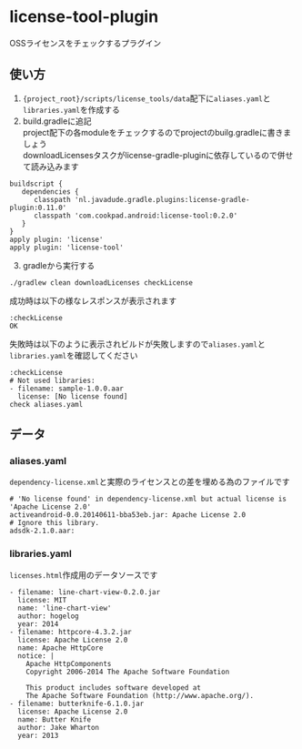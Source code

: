 # license-tool-plugin
OSSライセンスをチェックするプラグイン

## 使い方
1. `{project_root}/scripts/license_tools/data`配下に`aliases.yaml`と`libraries.yaml`を作成する
2. build.gradleに追記  
  project配下の各moduleをチェックするのでprojectのbuilg.gradleに書きましょう  
  downloadLicensesタスクがlicense-gradle-pluginに依存しているので併せて読み込みます

  ```
  buildscript {
     dependencies {    
        classpath 'nl.javadude.gradle.plugins:license-gradle-plugin:0.11.0'
        classpath 'com.cookpad.android:license-tool:0.2.0'  
     }  
  }  
  apply plugin: 'license'
  apply plugin: 'license-tool'  
  ```

3. gradleから実行する  

  `./gradlew clean downloadLicenses checkLicense`

成功時は以下の様なレスポンスが表示されます
```
:checkLicense
OK
```

失敗時は以下のように表示されビルドが失敗しますので`aliases.yaml`と`libraries.yaml`を確認してください
```
:checkLicense
# Not used libraries:
- filename: sample-1.0.0.aar
  license: [No license found]
check aliases.yaml
```

## データ
### aliases.yaml
`dependency-license.xml`と実際のライセンスとの差を埋める為のファイルです

```
# 'No license found' in dependency-license.xml but actual license is 'Apache License 2.0'
activeandroid-0.0.20140611-bba53eb.jar: Apache License 2.0
# Ignore this library.
adsdk-2.1.0.aar:
```

### libraries.yaml
`licenses.html`作成用のデータソースです

```
- filename: line-chart-view-0.2.0.jar
  license: MIT
  name: 'line-chart-view'
  author: hogelog
  year: 2014
- filename: httpcore-4.3.2.jar
  license: Apache License 2.0
  name: Apache HttpCore
  notice: |
    Apache HttpComponents
    Copyright 2006-2014 The Apache Software Foundation

    This product includes software developed at
    The Apache Software Foundation (http://www.apache.org/).
- filename: butterknife-6.1.0.jar
  license: Apache License 2.0
  name: Butter Knife
  author: Jake Wharton
  year: 2013
```
